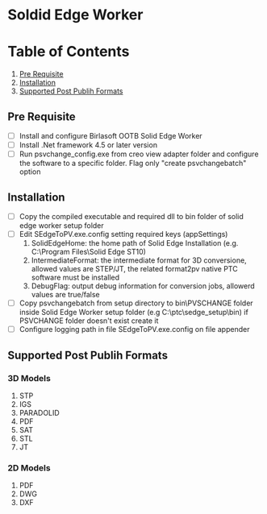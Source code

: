 # **Soldid Edge Worker**

# Table of Contents
1. [Pre Requisite](#Pre-Requisite)
2. [Installation](#Installation)
3. [Supported Post Publih Formats](#Supported-Post-Publih-Formats)


## Pre Requisite

- [ ] Install and configure Birlasoft OOTB Solid Edge Worker
- [ ] Install .Net framework 4.5 or later version
- [ ] Run psvchange_config.exe from creo view adapter folder and configure the software to a specific folder.
      Flag only "create psvchangebatch" option

## Installation
- [ ] Copy the compiled executable and required dll to bin folder of solid edge worker setup folder
- [ ] Edit SEdgeToPV.exe.config setting required keys (appSettings)
  1. SolidEdgeHome: the home path of Solid Edge Installation (e.g. C:\Program Files\Solid Edge ST10)
  2. IntermediateFormat: the intermediate format for 3D conversione, allowed values are STEP/JT, the related format2pv native PTC software must be installed
  3. DebugFlag: output debug information for conversion jobs, allowerd values are true/false
- [ ] Copy psvchangebatch from setup directory to bin\PVSCHANGE folder inside Solid Edge Worker setup folder (e.g C:\ptc\sedge_setup\bin) if PSVCHANGE folder doesn't exist create it
- [ ] Configure logging path in file SEdgeToPV.exe.config on file appender

## Supported Post Publih Formats

### 3D Models
1. STP
2. IGS
3. PARADOLID
4. PDF
5. SAT
6. STL
7. JT

### 2D Models
1. PDF
2. DWG
3. DXF
